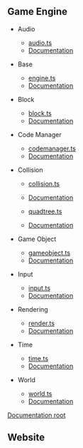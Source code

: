 ## Game Engine

* Audio
    * [audio.ts](../master/engine/src/audio.ts)
    * [Documentation](../master/Documentation/Typedoc/modules/_audio_.html)

* Base
    * [engine.ts](../master/engine/src/engine.ts)
    * [Documentation](../master/Documentation/Typedoc/modules/_engine_.html)

* Block
    * [block.ts](../master/engine/src/block.ts)
    * [Documentation](../master/Documentation/Typedoc/modules/_block_.html)

* Code Manager
    * [codemanager.ts](../master/engine/src/codemanager.ts)
    * [Documentation](../master/Documentation/Typedoc/modules/_codemanager_.html)

* Collision
    * [collision.ts](../master/engine/src/collision.ts)
    * [Documentation](../master/Documentation/Typedoc/modules/_collison_.html)
    
    * [quadtree.ts](../master/engine/src/quadtree.ts)
    * [Documentation](../master/Documentation/Typedoc/modules/_quadtree_.html)

* Game Object
    * [gameobject.ts](../master/engine/src/gameobject.ts)
    * [Documentation](../master/Documentation/Typedoc/modules/_gameobject_.html)

* Input
    * [input.ts](../master/engine/src/input.ts)
    * [Documentation](../master/Documentation/Typedoc/modules/_input_.html)

* Rendering
    * [render.ts](../master/engine/src/render.ts)
    * [Documentation](../master/Documentation/Typedoc/modules/_render_.html)

* Time
    * [time.ts](../master/engine/src/time.ts)
    * [Documentation](../master/Documentation/Typedoc/modules/_time_.html)

* World
    * [world.ts](../master/engine/src/world.ts)
    * [Documentation](../master/Documentation/Typedoc/modules/_world_.html)

[Documentation root](../master/Documentation/Typedoc/index.html)

## Website